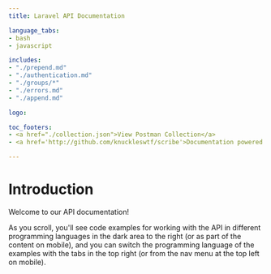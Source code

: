 ```yaml
---
title: Laravel API Documentation

language_tabs:
- bash
- javascript

includes:
- "./prepend.md"
- "./authentication.md"
- "./groups/*"
- "./errors.md"
- "./append.md"

logo: 

toc_footers:
- <a href="./collection.json">View Postman Collection</a>
- <a href='http://github.com/knuckleswtf/scribe'>Documentation powered by Scribe ✍</a>

---
```


# Introduction

Welcome to our API documentation!

<aside>As you scroll, you'll see code examples for working with the API in different programming languages in the dark area to the right (or as part of the content on mobile), and you can switch the programming language of the examples with the tabs in the top right (or from the nav menu at the top left on mobile).</aside>
